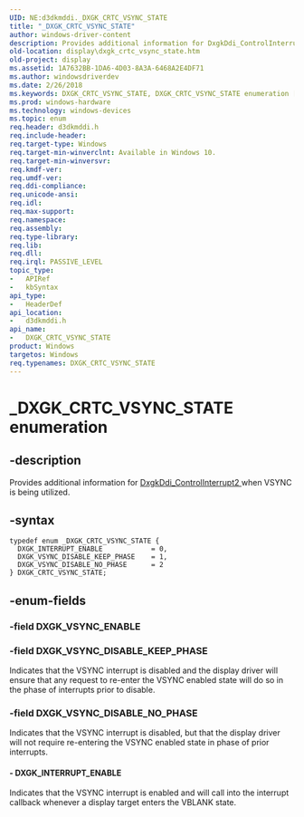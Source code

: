 ```yaml
---
UID: NE:d3dkmddi._DXGK_CRTC_VSYNC_STATE
title: "_DXGK_CRTC_VSYNC_STATE"
author: windows-driver-content
description: Provides additional information for DxgkDdi_ControlInterrupt2 when VSYNC is being utilized.
old-location: display\dxgk_crtc_vsync_state.htm
old-project: display
ms.assetid: 1A7632BB-1DA6-4D03-8A3A-6468A2E4DF71
ms.author: windowsdriverdev
ms.date: 2/26/2018
ms.keywords: DXGK_CRTC_VSYNC_STATE, DXGK_CRTC_VSYNC_STATE enumeration [Display Devices], DXGK_INTERRUPT_ENABLE, DXGK_VSYNC_DISABLE_KEEP_PHASE, DXGK_VSYNC_DISABLE_NO_PHASE, _DXGK_CRTC_VSYNC_STATE, d3dkmddi/DXGK_CRTC_VSYNC_STATE, d3dkmddi/DXGK_INTERRUPT_ENABLE, d3dkmddi/DXGK_VSYNC_DISABLE_KEEP_PHASE, d3dkmddi/DXGK_VSYNC_DISABLE_NO_PHASE, display.dxgk_crtc_vsync_state
ms.prod: windows-hardware
ms.technology: windows-devices
ms.topic: enum
req.header: d3dkmddi.h
req.include-header: 
req.target-type: Windows
req.target-min-winverclnt: Available in Windows 10.
req.target-min-winversvr: 
req.kmdf-ver: 
req.umdf-ver: 
req.ddi-compliance: 
req.unicode-ansi: 
req.idl: 
req.max-support: 
req.namespace: 
req.assembly: 
req.type-library: 
req.lib: 
req.dll: 
req.irql: PASSIVE_LEVEL
topic_type:
-	APIRef
-	kbSyntax
api_type:
-	HeaderDef
api_location:
-	d3dkmddi.h
api_name:
-	DXGK_CRTC_VSYNC_STATE
product: Windows
targetos: Windows
req.typenames: DXGK_CRTC_VSYNC_STATE
---
```


# _DXGK_CRTC_VSYNC_STATE enumeration


## -description


Provides additional information for <a href="..\d3dkmddi\nc-d3dkmddi-dxgkddi_controlinterrupt2.md">DxgkDdi_ControlInterrupt2 </a>when VSYNC is being utilized.


## -syntax


````
typedef enum _DXGK_CRTC_VSYNC_STATE { 
  DXGK_INTERRUPT_ENABLE            = 0,
  DXGK_VSYNC_DISABLE_KEEP_PHASE    = 1,
  DXGK_VSYNC_DISABLE_NO_PHASE      = 2
} DXGK_CRTC_VSYNC_STATE;
````


## -enum-fields




### -field DXGK_VSYNC_ENABLE


### -field DXGK_VSYNC_DISABLE_KEEP_PHASE

Indicates that the VSYNC interrupt is disabled and the display driver will ensure that any request to re-enter the VSYNC enabled state will do so in the phase of interrupts prior to disable.


### -field DXGK_VSYNC_DISABLE_NO_PHASE

Indicates that the VSYNC interrupt is disabled, but that the display driver will not require re-entering the VSYNC enabled state in phase of prior interrupts.


#### - DXGK_INTERRUPT_ENABLE

Indicates that the VSYNC interrupt is enabled and will call into the interrupt callback whenever a display target enters the VBLANK state.

